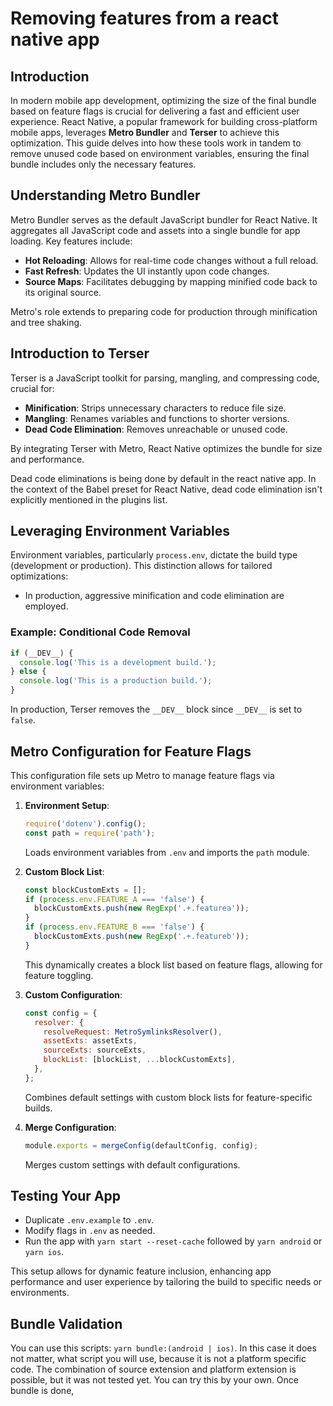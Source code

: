 # Removing features from a react native app

## Introduction

In modern mobile app development, optimizing the size of the final bundle based on feature flags is crucial for delivering a fast and efficient user experience. React Native, a popular framework for building cross-platform mobile apps, leverages **Metro Bundler** and **Terser** to achieve this optimization. This guide delves into how these tools work in tandem to remove unused code based on environment variables, ensuring the final bundle includes only the necessary features.

## Understanding Metro Bundler

Metro Bundler serves as the default JavaScript bundler for React Native. It aggregates all JavaScript code and assets into a single bundle for app loading. Key features include:

- **Hot Reloading**: Allows for real-time code changes without a full reload.
- **Fast Refresh**: Updates the UI instantly upon code changes.
- **Source Maps**: Facilitates debugging by mapping minified code back to its original source.

Metro's role extends to preparing code for production through minification and tree shaking.

## Introduction to Terser

Terser is a JavaScript toolkit for parsing, mangling, and compressing code, crucial for:

- **Minification**: Strips unnecessary characters to reduce file size.
- **Mangling**: Renames variables and functions to shorter versions.
- **Dead Code Elimination**: Removes unreachable or unused code.

By integrating Terser with Metro, React Native optimizes the bundle for size and performance.

Dead code eliminations is being done by default in the react native app. In the context of the Babel preset for React Native, dead code elimination isn't explicitly mentioned in the plugins list.

## Leveraging Environment Variables

Environment variables, particularly `process.env`, dictate the build type (development or production). This distinction allows for tailored optimizations:

- In production, aggressive minification and code elimination are employed.

### Example: Conditional Code Removal

```javascript
if (__DEV__) {
  console.log('This is a development build.');
} else {
  console.log('This is a production build.');
}
```

In production, Terser removes the `__DEV__` block since `__DEV__` is set to `false`.

## Metro Configuration for Feature Flags

This configuration file sets up Metro to manage feature flags via environment variables:

1. **Environment Setup**:

   ```javascript
   require('dotenv').config();
   const path = require('path');
   ```

   Loads environment variables from `.env` and imports the `path` module.

2. **Custom Block List**:

   ```javascript
   const blockCustomExts = [];
   if (process.env.FEATURE_A === 'false') {
     blockCustomExts.push(new RegExp('.+.featurea'));
   }
   if (process.env.FEATURE_B === 'false') {
     blockCustomExts.push(new RegExp('.+.featureb'));
   }
   ```

   This dynamically creates a block list based on feature flags, allowing for feature toggling.

3. **Custom Configuration**:

   ```javascript
   const config = {
     resolver: {
       resolveRequest: MetroSymlinksResolver(),
       assetExts: assetExts,
       sourceExts: sourceExts,
       blockList: [blockList, ...blockCustomExts],
     },
   };
   ```

   Combines default settings with custom block lists for feature-specific builds.

4. **Merge Configuration**:

   ```javascript
   module.exports = mergeConfig(defaultConfig, config);
   ```

   Merges custom settings with default configurations.

## Testing Your App

- Duplicate `.env.example` to `.env`.
- Modify flags in `.env` as needed.
- Run the app with `yarn start --reset-cache` followed by `yarn android` or `yarn ios`.

This setup allows for dynamic feature inclusion, enhancing app performance and user experience by tailoring the build to specific needs or environments.

## Bundle Validation

You can use this scripts: `yarn bundle:(android | ios)`. In this case it does not matter, what script you will use, because it is not a platform specific code. The combination of source extension and platform extension is possible, but it was not tested yet. You can try this by your own. Once bundle is done,
